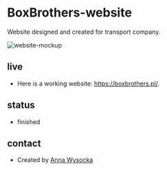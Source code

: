 # BoxBrothers-website
Website designed and created for transport company. 

![website-mockup](https://github.com/awysocka/box-brothers-website/blob/master/readme-img/boxbrothers-mockup.jpg)

## live
* Here is a working website: https://boxbrothers.pl/.

## status
* finished

## contact
* Created by [Anna Wysocka](https://annawysocka.pl/)